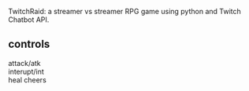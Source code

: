 TwitchRaid: a streamer vs streamer RPG game using python and Twitch Chatbot API. 
## controls 
attack/atk   
interupt/int  
heal 
cheers  
